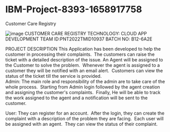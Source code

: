 # IBM-Project-8393-1658917758
Customer Care Registry


![image](https://user-images.githubusercontent.com/77910582/200153990-1a5919a5-1649-4f55-bbad-a256fb7ae68a.png)
CUSTOMER CARE REGISTRY
TECHNOLOGY: CLOUD APP DEVELOPMENT
TEAM ID:PNT2022TMID10937
BATCH NO: B12-6A2E

PROJECT DESCRIPTION
This Application has been developed to help the customer in processing their complaints.  The customers can raise the ticket with a detailed description of the issue. An Agent will be assigned to the Customer to solve the problem.  Whenever the agent is assigned to a customer they will be notified with an email alert.  Customers can view the status of the ticket till the service is provided.   
Admin: The main role and responsibility of the admin are to take care of the whole process.  Starting from Admin login followed by the agent creation and assigning
the customer's complaints.  Finally, He will be able to track the work assigned to the agent and a notification will be sent to the customer.

User: They can register for an account.  After the login, they can create the complaint with a description of the problem they are facing.  Each user will be assigned with an agent.  They can view the status of their complaint.
